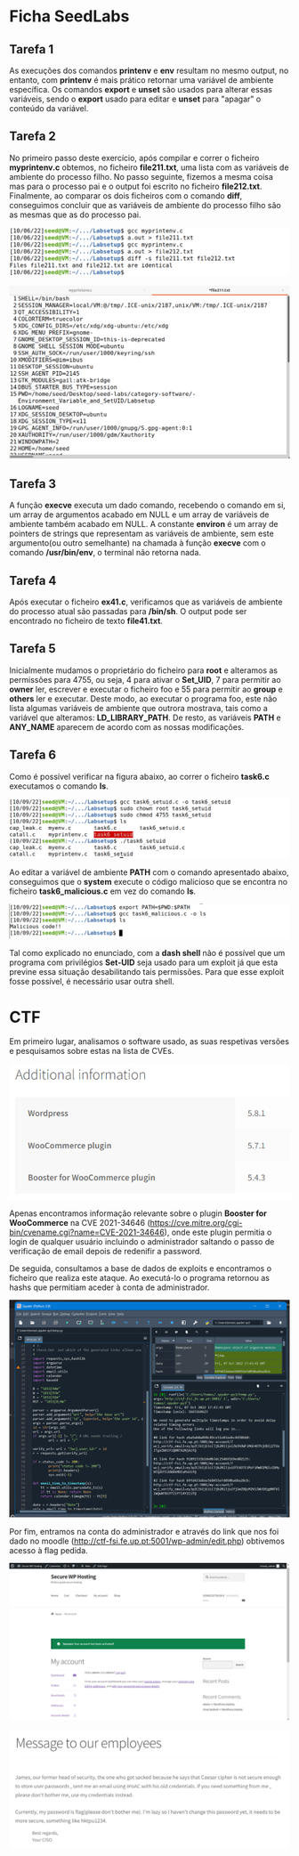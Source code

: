 # Ficha SeedLabs

## Tarefa 1 
As execuções dos comandos **printenv** e **env** resultam no mesmo output, no entanto, com **printenv** é mais prático retornar uma variável de ambiente específica.
Os comandos **export** e **unset** são usados para alterar essas variáveis, sendo o **export** usado para editar e **unset** para "apagar" o conteúdo da variável.

## Tarefa 2
No primeiro passo deste exercício, após compilar e correr o ficheiro **myprintenv.c** obtemos, no ficheiro **file211.txt**, uma lista com as variáveis de ambiente do processo filho. 
No passo seguinte, fizemos a mesma coisa mas para o processo pai e o output foi escrito no ficheiro **file212.txt**.
Finalmente, ao comparar os dois ficheiros com o comando **diff**, conseguimos concluir que as variáveis de ambiente do processo filho são as mesmas que as do processo pai.

![](./images/LOGBOOK4/Week4-Task2Diff.png)

![](./images/LOGBOOK4/Week4-Task2Env.png)

## Tarefa 3
A função **execve** executa um dado comando, recebendo o comando em si, um array de argumentos acabado em NULL e um array de variáveis de ambiente também acabado em NULL.
A constante **environ** é um array de pointers de strings que representam as variáveis de ambiente, sem este argumento(ou outro semelhante) na chamada à função **execve** com o comando **/usr/bin/env**, o terminal não retorna nada.

## Tarefa 4
Após executar o ficheiro **ex41.c**, verificamos que as variáveis de ambiente do processo atual são passadas para **/bin/sh**.
O output pode ser encontrado no ficheiro de texto **file41.txt**.

## Tarefa 5
Inicialmente mudamos o proprietário do ficheiro para **root** e alteramos as permissões para 4755, ou seja, 4 para ativar o **Set_UID**, 7 para permitir ao **owner** ler, escrever e executar o ficheiro foo e 55 para permitir ao **group** e **others** ler e executar.
Deste modo, ao executar o programa foo, este não lista algumas variáveis de ambiente que outrora mostrava, tais como a variável que alteramos: **LD_LIBRARY_PATH**. De resto, as variáveis **PATH** e **ANY_NAME** aparecem de acordo com as nossas modificações.

## Tarefa 6
Como é possível verificar na figura abaixo, ao correr o ficheiro **task6.c** executamos o comando **ls**.

![](./images/LOGBOOK4/Week4-Task6ls.png)

Ao editar a variável de ambiente **PATH** com o comando apresentado abaixo, conseguimos que o **system** execute o código malicioso que se encontra no ficheiro **task6_malicious.c** em vez do comando **ls**.

![](./images/LOGBOOK4/Week4-Task6MaliciousCode.png)

Tal como explicado no enunciado, com a **dash shell** não é possível que um programa com privilégios **Set-UID** seja usado para um exploit já que esta previne essa situação desabilitando tais permissões. Para que esse exploit fosse possível, é necessário usar outra shell.

# CTF

Em primeiro lugar, analisamos o software usado, as suas respetivas versões e pesquisamos sobre estas na lista de CVEs. 

![](./images/LOGBOOK4/CTF4-SoftwareVersions.png)

Apenas encontramos informação relevante sobre o plugin **Booster for WooCommerce** na CVE 2021-34646 (https://cve.mitre.org/cgi-bin/cvename.cgi?name=CVE-2021-34646), onde este plugin permitia o login de qualquer usuário incluindo o administrador saltando o passo de verificação de email depois de redenifir a password.

De seguida, consultamos a base de dados de exploits e encontramos o ficheiro que realiza este ataque. Ao executá-lo o programa retornou as hashs que permitiam aceder à conta de administrador.

![](./images/LOGBOOK4/CTF4-PythonExec.png)

Por fim, entramos na conta do administrador e através do link que nos foi dado no moodle (http://ctf-fsi.fe.up.pt:5001/wp-admin/edit.php) obtivemos acesso à flag pedida.

![](./images/LOGBOOK4/CTF4-AdminAccess.png)

![](./images/LOGBOOK4/CTF4-FinalMessage.png)